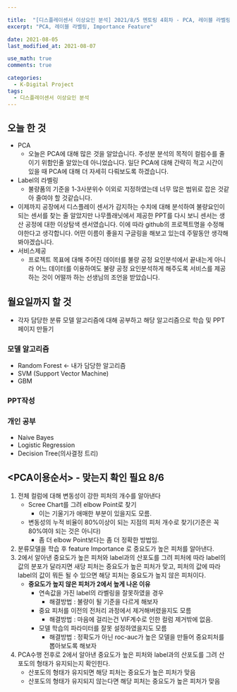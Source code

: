 ```yaml
---

title:  "[디스플레이센서 이상요인 분석] 2021/8/5 멘토링 4회차 - PCA, 레이블 라벨링, Feature Importance"
excerpt: "PCA, 레이블 라벨링, Importance Feature"

date: 2021-08-05
last_modified_at: 2021-08-07

use_math: true
comments: true

categories:
  - K-Digital Project
tags:
  - 디스플레이센서 이상요인 분석
---
```


## 오늘 한 것

- PCA
  - 오늘은 PCA에 대해 많은 것을 알았습니다. 주성분 분석의 목적이 컬럼수를 줄이기 위함인줄 알았는데  아니었습니다. 일단 PCA에 대해 간략히 적고 시간이 있을 때 PCA에 대해 더 자세히 다뤄보도록 하겠습니다.
- Label의 라벨링
  - 불량품의 기준을 1-3사분위수 이외로 지정하였는데 너무 많은 범위로 잡은 것같아 줄여야 할 것같습니다.
- 이제까지 공장에서 디스플레이 센서가 감지하는 수치에 대해 분석하여 불량요인이 되는 센서를 찾는 줄 알았지만 나무플래닛에서 제공한 PPT를 다시 보니 센서는 생산 공정에 대한 이상탐색 센서였습니다. 이에 따라 github의 프로젝트명을 수정해야한다고 생각합니다. 어떤 이름이 좋을지 구글링을 해보고 있는데 주말동안 생각해봐야겠습니다.
- 서비스제공
  - 프로젝트 목표에 대해 주어진 데이터를 불량 공정 요인분석에서 끝내는게 아니라 어느 데이터를 이용하여도 불량 공정 요인분석하게 해주도록 서비스를 제공하는 것이 어떨까 하는 선생님의 조언을 받았습니다.



## 월요일까지 할 것
- 각자 담당한 분류 모델 알고리즘에 대해 공부하고 해당 알고리즘으로 학습 및 PPT 페이지 만들기



### **모델 알고리즘**
- Random Forest <- 내가 담당한 알고리즘
- SVM (Support Vector Machine)
- GBM
### **PPT작성**

### **개인 공부**
- Naive Bayes
- Logistic Regression
- Decision Tree(의사결정 트리)



## <PCA이용순서> - 맞는지 확인 필요 8/6

1. 전체 컬럼에 대해 변동성이 강한 피처의 개수를 알아낸다
   - Scree Chart를 그려 elbow Point로 찾기
     - 이는 기울기가 애매한 부분이 있을지도 모름.
   - 변동성의 누적 비율이 80%이상이 되는 지점의 피처 개수로 찾기(기준은 꼭 80%여야 되는 것은 아니다)
     - 좀 더 elbow Point보다는 좀 더 정확한 방법임.
2. 분류모델을 학습 후 feature Importance 로 중요도가 높은 피처를 알아낸다.
3. 2에서 알아낸 중요도가 높은 피처와 label과의 산포도를 그려 피처에 따라 label의 값의 분포가 달라지면 새당 피처는 중요도가 높은 피처가 맞고, 피처의 값에 따라 label의 값이 뭐든 될 수 있으면 해당 피처는 중요도가 높지 않은 피처이다.
   - **중요도가 높지 않은 피처가 2에서 높게 나온 이유**
     - 연속값을 가진 label의 라벨링을 잘못하였을 경우
       - 해결방법 : 불량이 될 기준을 다르게 해보자
     - 중요 피처를 이전의 전처리 과정에서 제거해버렸을지도 모름
       - 해결방법 : 마음에 걸리는건 VIF계수로 인한 컬럼 제거밖에 없음.
     - 모델 학습의 파라미터를 잘못 설정하였을지도 모름
       - 해결방법 : 정확도가 아닌 roc-auc가 높은 모델을 만들어 중요피처를 뽑아보도록 해보자
4. PCA수행 전후로 2에서 알아낸 중요도가 높은 피처와 label과의 산포도를 그려 산포도의 형태가 유지되는지 확인힌다.
   - 산포도의 형태가 유지되면 해당 피처는 중요도가 높은 피처가 맞음
   - 산포도의 형태가 유지되지 않는다면 해당 피처는 중요도가 높은 피처가 맞음

